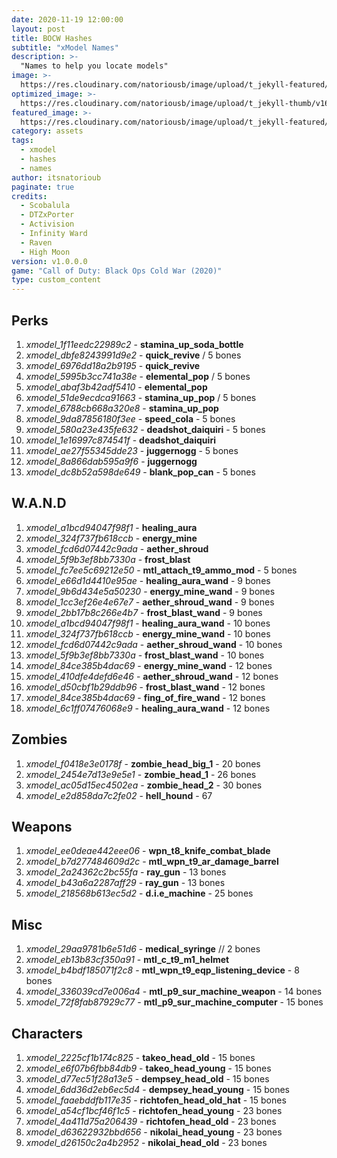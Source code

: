 ```yaml
---
date: 2020-11-19 12:00:00
layout: post
title: BOCW Hashes
subtitle: "xModel Names"
description: >-
  "Names to help you locate models"
image: >-
  https://res.cloudinary.com/natoriousb/image/upload/t_jekyll-featured/v1603912727/ui_loot_weapon_ar_akilo47_a9swsg.png
optimized_image: >- 
  https://res.cloudinary.com/natoriousb/image/upload/t_jekyll-thumb/v1603912727/ui_loot_weapon_ar_akilo47_a9swsg.png
featured_image: >-
  https://res.cloudinary.com/natoriousb/image/upload/t_jekyll-featured/v1603912727/ui_loot_weapon_ar_akilo47_a9swsg.png
category: assets
tags:
  - xmodel
  - hashes
  - names
author: itsnatorioub
paginate: true
credits:
  - Scobalula
  - DTZxPorter
  - Activision
  - Infinity Ward
  - Raven
  - High Moon
version: v1.0.0.0
game: "Call of Duty: Black Ops Cold War (2020)"
type: custom_content
---
```

<div><h2>Perks</h2></div>

1. *xmodel_1f11eedc22989c2* - **stamina_up_soda_bottle**
1. *xmodel_dbfe8243991d9e2* - **quick_revive** / 5 bones
1. *xmodel_6976dd18a2b9195* - **quick_revive**
1. *xmodel_5995b3cc741a38e* - **elemental_pop** / 5 bones
1. *xmodel_abaf3b42adf5410* - **elemental_pop**
1. *xmodel_51de9ecdca91663* - **stamina_up_pop** / 5 bones
1. *xmodel_6788cb668a320e8* - **stamina_up_pop**
1. *xmodel_9da87856180f3ee* - **speed_cola** - 5 bones
1. *xmodel_580a23e435fe632* - **deadshot_daiquiri** - 5 bones
1. *xmodel_1e16997c874541f* - **deadshot_daiquiri**
1. *xmodel_ae27f55345dde23* - **juggernogg** - 5 bones
1. *xmodel_8a866dab595a9f6* - **juggernogg**
1. *xmodel_dc8b52a598de649* - **blank_pop_can** - 5 bones

<div><h2>W.A.N.D</h2></div>

1. *xmodel_a1bcd94047f98f1* - **healing_aura**
1. *xmodel_324f737fb618ccb* - **energy_mine**
1. *xmodel_fcd6d07442c9ada* - **aether_shroud**
1. *xmodel_5f9b3ef8bb7330a* - **frost_blast**
1. *xmodel_fc7ee5c69212e50* - **mtl_attach_t9_ammo_mod** - 5 bones
1. *xmodel_e66d1d4410e95ae* - **healing_aura_wand** - 9 bones
1. *xmodel_9b6d434e5a50230* - **energy_mine_wand** - 9 bones
1. *xmodel_1cc3ef26e4e67e7* - **aether_shroud_wand** - 9 bones
1. *xmodel_2bb17b8c266e4b7* - **frost_blast_wand** - 9 bones
1. *xmodel_a1bcd94047f98f1* - **healing_aura_wand** - 10 bones
1. *xmodel_324f737fb618ccb* - **energy_mine_wand** - 10 bones
1. *xmodel_fcd6d07442c9ada* - **aether_shroud_wand** - 10 bones
1. *xmodel_5f9b3ef8bb7330a* - **frost_blast_wand** - 10 bones
1. *xmodel_84ce385b4dac69* - **energy_mine_wand** - 12 bones
1. *xmodel_410dfe4defd6e46* - **aether_shroud_wand** - 12 bones
1. *xmodel_d50cbf1b29ddb96* - **frost_blast_wand** - 12 bones
1. *xmodel_84ce385b4dac69* - **fing_of_fire_wand** - 12 bones
1. *xmodel_6c1ff07476068e9* - **healing_aura_wand** - 12 bones

<div><h2>Zombies</h2></div>

1. *xmodel_f0418e3e0178f* - **zombie_head_big_1** - 20 bones
1. *xmodel_2454e7d13e9e5e1* - **zombie_head_1** - 26 bones
1. *xmodel_ac05d15ec4502ea* - **zombie_head_2** - 30 bones
1. *xmodel_e2d858da7c2fe02* - **hell_hound** - 67

<div><h2>Weapons</h2></div>

1. *xmodel_ee0deae442eee06* - **wpn_t8_knife_combat_blade**
1. *xmodel_b7d277484609d2c* - **mtl_wpn_t9_ar_damage_barrel**
1. *xmodel_2a24362c2bc55fa* - **ray_gun** - 13 bones
1. *xmodel_b43a6a2287aff29* - **ray_gun** - 13 bones
1. *xmodel_218568b613ec5d2* - **d.i.e_machine** - 25 bones

<div><h2>Misc</h2></div>

1. *xmodel_29aa9781b6e51d6* - **medical_syringe** // 2 bones  
1. *xmodel_eb13b83cf350a91* - **mtl_c_t9_m1_helmet**
1. *xmodel_b4bdf185071f2c8* - **mtl_wpn_t9_eqp_listening_device** - 8 bones
1. *xmodel_336039cd7e006a4* - **mtl_p9_sur_machine_weapon** - 14 bones
1. *xmodel_72f8fab87929c77* - **mtl_p9_sur_machine_computer** - 15 bones

<div><h2>Characters</h2></div>

1. *xmodel_2225cf1b174c825* - **takeo_head_old** - 15 bones
1. *xmodel_e6f07b6fbb84db9* - **takeo_head_young** - 15 bones
1. *xmodel_d77ec51f28a13e5* - **dempsey_head_old** - 15 bones
1. *xmodel_6dd36d2eb6ec5d4* - **dempsey_head_young** - 15 bones
1. *xmodel_faaebddfb117e35* - **richtofen_head_old_hat** - 15 bones
1. *xmodel_a54cf1bcf46f1c5* - **richtofen_head_young** - 23 bones
1. *xmodel_4a411d75a206439* - **richtofen_head_old** - 23 bones
1. *xmodel_d63622932bbd656* - **nikolai_head_young** - 23 bones
1. *xmodel_d26150c2a4b2952* - **nikolai_head_old** - 23 bones